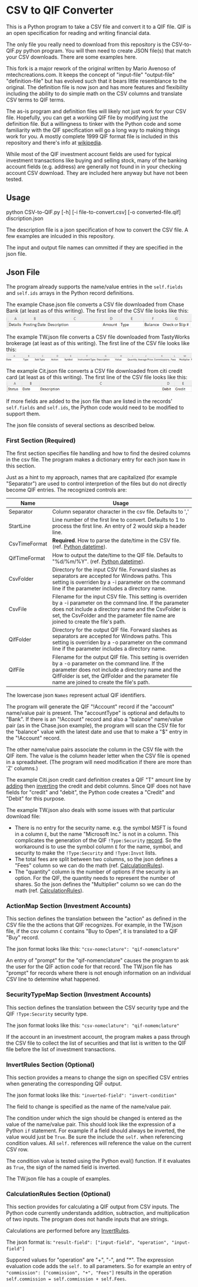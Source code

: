 # CSV to QIF Converter

This is a Python program to take a CSV file and convert it to a QIF file. QIF is an 
open specification for reading and writing financial data.

The only file you really need to download from this repository is the CSV-to-QIF.py
python program. You will then need to create JSON file(s) that match your CSV downloads.
There are some examples here.

This fork is a major rework of the original
written by Mario Avenoso of mtechcreations.com.
It keeps the concept of "input-file" "output-file" "definition-file"
but has evolved such that it bears little resemblance to the original.
The definition file is now json and has more features and flexibility
including the ability to do simple math on the CSV columns
and translate CSV terms to QIF terms.

The as-is program and definition files will likely not just work for your CSV file.
Hopefully, you can get a working QIF file by modifying just the definition file.
But a willingness to tinker with the Python code 
and some familiarity with the QIF specification will go a long way
to making things work for you. 
A mostly complete 1999 QIF format file is included in this repository
and there's info at [wikipedia](https://en.wikipedia.org/wiki/Quicken_Interchange_Format).

While most of the QIF investment account fields are used for typical investment
transactions like buying and selling stock, many of the banking account
fields (e.g. address) are generally not found in in your checking account CSV download.
They are included here anyway but have not been tested.

## Usage

python CSV-to-QIF.py [-h] [-i file-to-convert.csv] [-o converted-file.qif] discription.json

The description file is a json specification of how to convert the CSV file.
A few examples are inlcuded in this repository.

The input and output file names can ommitted if they are specified in the json file.

## Json File
The program already supports the name/value entries in the
`self.fields` and `self.ids` arrays in the Python record definitions.

The example Chase.json file converts a CSV file downloaded from Chase Bank
(at least as of this writing). The first line of the CSV file looks like this:
![chase](images/chase.png)

The example TW.json file converts a CSV file downloaded from TastyWorks brokerage
(at least as of this writing). The first line of the CSV file looks like this:
![tastyworks](images/tw.png)

The example Cit.json file converts a CSV file downloaded from citi credit card
(at least as of this writing). The first line of the CSV file looks like this:
![citi](images/citi.png)

If more fields are added to the json file than are listed in the records'
`self.fields` and `self.ids`, the Python code would need
to be modified to support them.

The json file consists of several sections as described below.

### First Section (Required)
The first section specifies file handling and how to find the desired columns in the csv file.
The program makes a dictionary entry for each json `Name` in this section.

Just as a hint to my approach, names that are capitalized (for example "Separator")
are used to control interpretion of the files but do not directly become QIF entries.
The recognized controls are:

|Name | Usage |
|-----|-------|
|Separator|Column separator character in the csv file. Defaults to ','|
|StartLine|Line number of the first line to convert. Defaults to 1 to process the first line. An entry of 2 would skip a header line.|
|CsvTimeFormat|__Required__. How to parse the date/time in the CSV file. (ref. [Python datetime](https://docs.python.org/3/library/datetime.html#strftime-and-strptime-behavior)).|
|QifTimeFormat|How to output the date/time to the QIF file. Defaults to "%d/%m/%Y". (ref. [Python datetime](https://docs.python.org/3/library/datetime.html#strftime-and-strptime-behavior)).|
|CsvFolder|Directory for the input CSV file. Forward slashes as separators are accepted for Windows paths. This setting is overriden by a -i parameter on the command line if the parameter includes a directory name.|
|CsvFile|Filename for the input CSV file. This setting is overriden by a -i parameter on the command line. If the parameter does not include a directory name and the CsvFolder is set, the CsvFolder and the parameter file name are joined to create the file's path.|
|QifFolder|Directory for the output QIF file. Forward slashes as separators are accepted for Windows paths. This setting is overriden by a -o parameter on the command line if the parameter includes a directory name.|
|QifFile|Filename for the output QIF file. This setting is overriden by a -o parameter on the command line. If the parameter does not include a directory name and the QifFolder is set, the QifFolder and the parameter file name are joined to create the file's path.|

The lowercase json `Names` represent actual QIF identifiers.

The program will generate the QIF "!Account" record if the "account" name/value pair is present.
The "accountType" is optional and defaults to "Bank".
If there is an "!Account" record and also a "balance" name/value pair (as in the Chase.json example),
the program will scan the CSV file for the "balance" value with the
latest date and use that to make a "$" entry in the "!Account" record.

The other name/value pairs associate the column in the CSV file with the QIF item.
The value is the column header letter when the CSV file is opened in a spreadsheet.
(The program will need modification if there are more than 'Z' columns.)

The example Citi.json credit card definition creates a QIF "T" amount line by
[adding](#calculationrules-section-optional)
then [inverting](#invertrules-section-optional)
the credit and debit columns. Since QIF does not have fields for "credit"
and "debit", the Python code creates a "Credit" and "Debit" for this purpose.

The example TW.json also deals with some issues with that particular download file:
* There is no entry for the security name. 
e.g. the symbol MSFT is found in a column `E`, but the name "Microsoft Inc." is not in a column.
This complicates the generation of the
QIF `!Type:Security` [record](#securitytypemap-section-investment-accounts).
So the workaround is to use the symbol column `E` 
for the name, symbol, and security to make the `!Type:Security` and `!Type:Invst` lists.
* The total fees are split between two columns, so the json defines a "Fees" column
so we can do the math (ref. [CalculationRules](#calculationrules-section-optional)).
* The "quantity" column is the number of options if the security is an option.
For the QIF, the quantity needs to represent the number of shares.
So the json defines the "Multiplier" column so we can do the math
(ref. [CalculationRules](#calculationrules-section-optional)).

### ActionMap Section (Investment Accounts)
This section defines the translation between the "action"
as defined in the CSV file the the actions that QIF recognizes.
For example, in the TW.json file, if the csv column `C` contains "Buy to Open", 
it is translated to a QIF "Buy" record.

The json format looks like this:
`"csv-nomeclature": "qif-nomemclature"`

An entry of "prompt" for the "qif-nomenclature" causes the program to
ask the user for the QIF action code for that record.
The TW.json file has "prompt" for records where there is
not enough information on an individual CSV line to determine what happened.

### SecurityTypeMap Section (Investment Accounts)
This section defines the translation between the CSV security type
and the QIF `!Type:Security` security type.

The json format looks like this:
`"csv-nomeclature": "qif-nomemclature"`

If the account in an investment account, the program makes a pass
through the CSV file to collect the list of securities
and that list is written to the QIF file before the list of
investment transactions.

### InvertRules Section (Optional)
This section provides a means to change the sign on specified CSV entries
when generating the corresponding QIF output.

The json format looks like this:
`"inverted-field": "invert-condition"`

The field to change is specified as the name of the name/value pair.

The condition under which the sign should be changed is entered as the 
value of the name/value pair.
This should look like the expression of a Python `if` statement.
For example if a field should always be inverted, the value would just be `True`.
Be sure the include the `self.` when referencing condition values.
All `self.` references will reference the value on the current CSV row.

The condition value is tested using the Python eval() function.
If it evaluates as `True`, the sign of the named field is inverted.

The TW.json file has a couple of examples.

### CalculationRules Section (Optional)
This section provides for calculating a QIF output from CSV inputs.
The Python code currently understands addition, subtraction, and multiplication of two inputs.
The program does not handle inputs that are strings.

Calculations are performed before any [InvertRules](#invertrules-section-optional).

The json format is:
`"result-field": ["input-field", "operation", "input-field"]`

Suppored values for "operation" are "+", "-", and "*".
The expression evaluation code adds the `self.` to all parameters.
So for example an entry of `"commission": ["commission", "+", "Fees"]`
results in the operation `self.commission = self.commission + self.Fees`.

